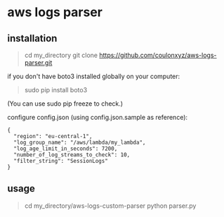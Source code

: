 # aws logs parser

## installation

> cd my_directory
> git clone https://github.com/coulonxyz/aws-logs-parser.git

if you don't have boto3 installed globally on your computer: 
> sudo pip install boto3

(You can use sudo pip freeze to check.)

configure config.json (using config.json.sample as reference):
```
{
  "region": "eu-central-1",
  "log_group_name": "/aws/lambda/my_lambda",
  "log_age_limit_in_seconds": 7200,
  "number_of_log_streams_to_check": 10,
  "filter_string": "SessionLogs"
}

```

## usage

> cd my_directory/aws-logs-custom-parser
> python parser.py
